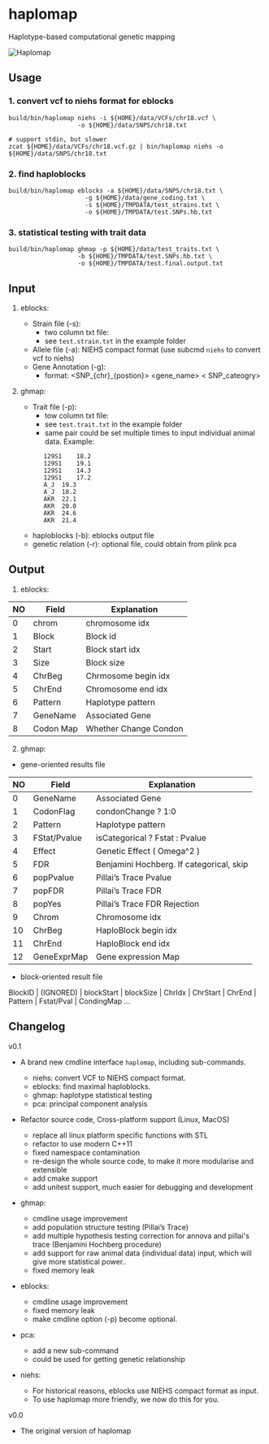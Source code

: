 
# haplomap
Haplotype-based computational genetic mapping  

![Haplomap](https://github.com/zqfang/haplomap/workflows/Haplomap/badge.svg)


## Usage

### 1. convert vcf to niehs format for eblocks
```shell
build/bin/haplomap niehs -i ${HOME}/data/VCFs/chr18.vcf \
                   -o ${HOME}/data/SNPS/chr18.txt

# support stdin, but slower
zcat ${HOME}/data/VCFs/chr18.vcf.gz | bin/haplomap niehs -o ${HOME}/data/SNPS/chr18.txt
```
### 2. find haploblocks
```shell
build/bin/haplomap eblocks -a ${HOME}/data/SNPS/chr18.txt \
                     -g ${HOME}/data/gene_coding.txt \
                     -s ${HOME}/TMPDATA/test_strains.txt \
                     -o ${HOME}/TMPDATA/test.SNPs.hb.txt
```
### 3. statistical testing with trait data
```shell
build/bin/haplomap ghmap -p ${HOME}/data/test_traits.txt \
                   -b ${HOME}/TMPDATA/test.SNPs.hb.txt \
                   -o ${HOME}/TMPDATA/test.final.output.txt
```


## Input
1. eblocks:
    - Strain file (-s): 
      - two column txt file: <abbrev> <fullname>
      - see `test.strain.txt` in the example folder
    - Allele file (-a): NIEHS compact format (use subcmd `niehs` to convert vcf to niehs)
    - Gene Annotation (-g): 
      - format: <SNP_{chr}_{postion}>  <gene_name>  < SNP_cateogry> 

2. ghmap:
    - Trait file (-p):  
        - tow column txt file: <abbrev> <value>
        - see `test.trait.txt` in the example folder
        - same <abbrev> <value> pair could be set multiple times to input individual animal data. Example:
        ```$xslt
           129S1	18.2
           129S1	19.1
           129S1	14.3
           129S1	17.2
           A_J	19.3
           A_J	18.2
           AKR	22.1
           AKR	20.0
           AKR	24.6
           AKR	21.4
        ```
    - haploblocks (-b): eblocks output file
    - genetic relation (-r): optional file, could obtain from plink pca

## Output

1. eblocks:

| NO | Field | Explanation |
|--- | ---- | ------------ |
|0 |chrom | chromosome idx      |
|1 |Block | Block id            |
|2 |Start | Block start idx     |
|3 |Size  | Block size          |
|4 |ChrBeg| Chrmosome begin idx |
|5 |ChrEnd| Chromosome end idx  |
|6 |Pattern | Haplotype pattern |
|7 |GeneName| Associated Gene   |
|8 |Codon Map | Whether Change Condon |

2. ghmap:
  * gene-oriented results file

| NO |Field | Explanation |
|---| ---- | ------------ |
|0 |GeneName     | Associated Gene     |
|1 |CodonFlag    | condonChange ? 1:0  |
|2 |Pattern      | Haplotype pattern   |
|3 |FStat/Pvalue | isCategorical ? Fstat : Pvalue |
|4 |Effect       | Genetic Effect ( Omega^2 )   |
|5 |FDR          | Benjamini Hochberg. If categorical, skip |
|6 |popPvalue    | Pillai’s Trace Pvalue |
|7 |popFDR       | Pillai’s Trace FDR |
|8 |popYes       | Pillai’s Trace FDR Rejection | 
|9 |Chrom        | Chromosome idx      |
|10 |ChrBeg      | HaploBlock begin idx|
|11 |ChrEnd      | HaploBlock end idx  |
|12 |GeneExprMap | Gene expression Map |

  * block-oriented result file

BlockID | (IGNORED) | blockStart | blockSize | ChrIdx | ChrStart | ChrEnd | Pattern | Fstat/Pval | CondingMap ...


## Changelog
v0.1
* A brand new cmdline interface `haplomap`, including sub-commands.
  - niehs: convert VCF to NIEHS compact format.
  - eblocks: find maximal haploblocks.
  - ghmap: haplotype statistical testing
  - pca: principal component analysis
  
* Refactor source code, Cross-platform support (Linux, MacOS)
  - replace all linux platform specific functions with STL
  - refactor to use modern C++11
  - fixed namespace contamination
  - re-design the whole source code, to make it more modularise and extensible 
  - add cmake support
  - add unitest support, much easier for debugging and development 

* ghmap:
  - cmdline usage improvement
  - add population structure testing (Pillai’s Trace)
  - add multiple hypothesis testing correction for annova and pillai's trace (Benjamini Hochberg procedure)
  - add support for raw animal data (individual data) input, which will give more statistical power..
  - fixed memory leak 
* eblocks:
  - cmdline usage improvement
  - fixed memory leak
  - make cmdline option (-p) become optional. 
* pca: 
  - add a new sub-command 
  - could be used for getting genetic relationship 
* niehs:
  - For historical reasons, eblocks use NIEHS compact format as input. 
  - To use haplomap more friendly, we now do this for you.  
 

v0.0
* The original version of haplomap